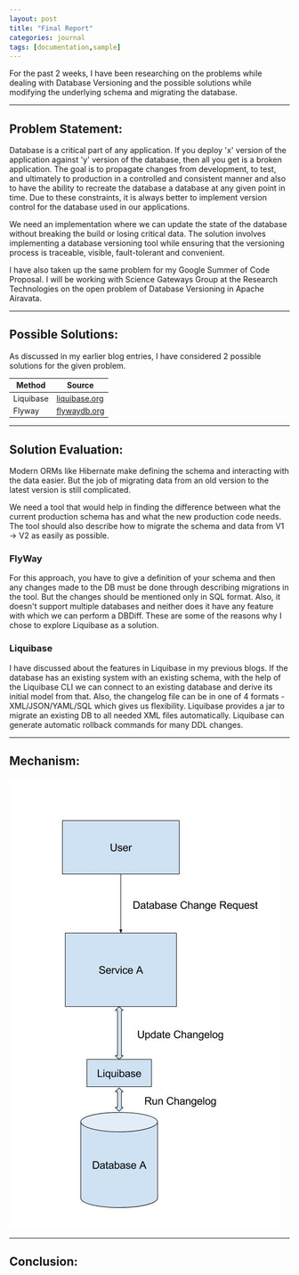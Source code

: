 ```yaml
---
layout: post
title: "Final Report"
categories: journal
tags: [documentation,sample]
---
```


For the past 2 weeks, I have been researching on the problems while dealing with Database Versioning and the possible solutions while modifying the underlying schema and migrating the database.

***

## Problem Statement:

Database is a critical part of any application. If you deploy 'x' version of the application against 'y' version of the database, then all you get is a broken application. The goal is to propagate changes from development, to test, and ultimately to production in a controlled and consistent manner and also to have the ability to recreate the database a database at any given point in time. Due to these constraints, it is always better to implement version control for the database used in our applications.

We need an implementation where we can update the state of the database without breaking the build or losing critical data. The solution involves implementing a database versioning tool while ensuring that the versioning process is traceable, visible, fault-tolerant and convenient.

I have also taken up the same problem for my Google Summer of Code Proposal. I will be working with Science Gateways Group at the Research Technologies on the open problem of Database Versioning in Apache Airavata.

***

## Possible Solutions:

As discussed in my earlier blog entries, I have considered 2 possible solutions for the given problem.

Method | Source
------- | -------
Liquibase | [liquibase.org](http://www.liquibase.org/)
Flyway | [flywaydb.org](https://flywaydb.org/)

***

## Solution Evaluation:

Modern ORMs like Hibernate make defining the schema and interacting with the data easier. But the job of migrating data from an old version to the latest version is still complicated.

We need a tool that would help in finding the difference between what the current production schema has and what the new production code needs. The tool should also describe how to migrate the schema and data from V1 -> V2 as easily as possible.

### FlyWay

For this approach, you have to give a definition of your schema and then any changes made to the DB must be done through describing migrations in the tool. But the changes should be mentioned only in SQL format. Also, it doesn't support multiple databases and neither does it have any feature with which we can perform a DBDiff. These are some of the reasons why I chose to explore Liquibase as a solution.

### Liquibase

I have discussed about the features in Liquibase in my previous blogs. If the database has an existing system with an existing schema, with the help of the Liquibase CLI we can connect to an existing database and derive its initial model from that. Also, the changelog file can be in one of 4 formats - XML/JSON/YAML/SQL which gives us flexibility. Liquibase provides a jar to migrate an existing DB to all needed XML files automatically. Liquibase can generate automatic rollback commands for many DDL changes.

*** 

## Mechanism:
![Liquibase.jpg](../images/Liquibase.jpg)

***

## Conclusion: